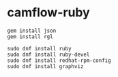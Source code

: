 # camflow-ruby

```
gem install json
gem install rgl
```

```
sudo dnf install ruby
sudo dnf install ruby-devel
sudo dnf install redhat-rpm-config
sudo dnf install graphviz
```
